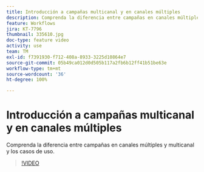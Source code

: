 ```yaml
---
title: Introducción a campañas multicanal y en canales múltiples
description: Comprenda la diferencia entre campañas en canales múltiples y multicanal y los casos de uso.
feature: Workflows
jira: KT-7796
thumbnail: 335610.jpg
doc-type: feature video
activity: use
team: TM
exl-id: f7391930-f712-408a-8933-3225d10864e7
source-git-commit: 05b49ca012d0d505b117a2fb6b12ff41b51be63e
workflow-type: tm+mt
source-wordcount: '36'
ht-degree: 100%

---
```


# Introducción a campañas multicanal y en canales múltiples

Comprenda la diferencia entre campañas en canales múltiples y multicanal y los casos de uso.

>[!VIDEO](https://video.tv.adobe.com/v/335610?quality=12&learn=on)

